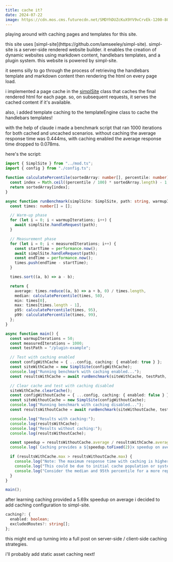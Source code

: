 ```yaml
---
title: cache it?
date: 2024-07-22
image: https://cdn.mos.cms.futurecdn.net/SMDYhDUZcKuX9YV9vCrvEk-1200-80.jpg
---
```


playing around with caching pages and templates for this site. 

<aside>this site uses [simpl-site](https://github.com/iamseeley/simpl-site). simpl-site is a server-side rendered website builder. it enables the creation of dynamic websites using markdown content, handlebars templates, and a plugin system. this website is powered by simpl-site.</aside>

it seems silly to go through the process of retrieving the handlebars template and markdown content then rendering the html on every page load.

i implemented a page cache in the [simplSite](https://github.com/iamseeley/simpl-site/commit/9287c696421c6e32608ad0a9f8ff5bd89bc26472) class that caches the final rendered html for each page. so, on subsequent requests, it serves the cached content if it's available.

also, i added template caching to the templateEngine class to cache the handlebars templates!

with the help of claude i made a benchmark script that ran 1000 iterations for both cached and uncached scenarios. without caching the average response time was 0.444ms, with caching enabled the average response time dropped to 0.078ms.

here's the script: 

```typescript
import { SimplSite } from "../mod.ts";
import { config } from "./config.ts";

function calculatePercentile(sortedArray: number[], percentile: number): number {
  const index = Math.ceil((percentile / 100) * sortedArray.length) - 1;
  return sortedArray[index];
}

async function runBenchmark(simplSite: SimplSite, path: string, warmupIterations: number, measuredIterations: number) {
  const times: number[] = [];

  // Warm-up phase
  for (let i = 0; i < warmupIterations; i++) {
    await simplSite.handleRequest(path);
  }

  // Measurement phase
  for (let i = 0; i < measuredIterations; i++) {
    const startTime = performance.now();
    await simplSite.handleRequest(path);
    const endTime = performance.now();
    times.push(endTime - startTime);
  }

  times.sort((a, b) => a - b);

  return {
    average: times.reduce((a, b) => a + b, 0) / times.length,
    median: calculatePercentile(times, 50),
    min: times[0],
    max: times[times.length - 1],
    p95: calculatePercentile(times, 95),
    p99: calculatePercentile(times, 99),
  };
}

async function main() {
  const warmupIterations = 50;
  const measuredIterations = 1000;
  const testPath = "/plugin-example";

  // Test with caching enabled
  const configWithCache = { ...config, caching: { enabled: true } };
  const siteWithCache = new SimplSite(configWithCache);
  console.log("Running benchmark with caching enabled...");
  const resultsWithCache = await runBenchmark(siteWithCache, testPath, warmupIterations, measuredIterations);

  // Clear cache and test with caching disabled
  siteWithCache.clearCache();
  const configWithoutCache = { ...config, caching: { enabled: false } };
  const siteWithoutCache = new SimplSite(configWithoutCache);
  console.log("Running benchmark with caching disabled...");
  const resultsWithoutCache = await runBenchmark(siteWithoutCache, testPath, warmupIterations, measuredIterations);

  console.log("Results with caching:");
  console.log(resultsWithCache);
  console.log("Results without caching:");
  console.log(resultsWithoutCache);

  const speedup = resultsWithoutCache.average / resultsWithCache.average;
  console.log(`Caching provides a ${speedup.toFixed(2)}x speedup on average`);

  if (resultsWithCache.max > resultsWithoutCache.max) {
    console.log("Note: The maximum response time with caching is higher than without caching.");
    console.log("This could be due to initial cache population or system variability.");
    console.log("Consider the median and 95th percentile for a more representative comparison.");
  }
}

main();
```

after learning caching provided a 5.69x speedup on average i decided to add caching configuration to simpl-site.

```typescript
caching?: {
  enabled: boolean;
  excludedRoutes?: string[];
};
```

this might end up turning into a full post on server-side / client-side caching strategies.

i'll probably add static asset caching next!
